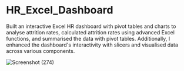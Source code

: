 # HR_Excel_Dashboard
Built an interactive Excel HR dashboard with pivot tables and charts to analyse attrition rates, calculated attrition rates using advanced Excel functions, and summarised the data with pivot tables. Additionally, I enhanced the dashboard's interactivity with slicers and visualised data across various components.
<BR>

![Screenshot (274)](https://github.com/Gautamvats/HR_Excel_Projects/assets/137445534/ac02ff5a-b7cc-4892-87ec-ba7100dad6cc)
